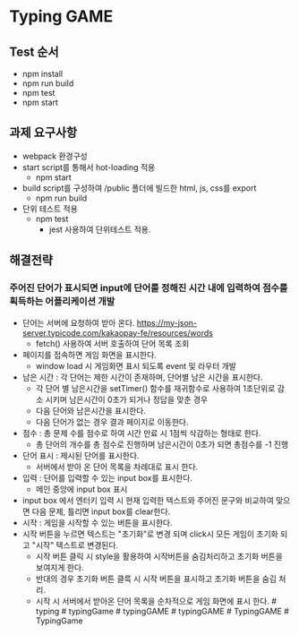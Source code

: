 # Typing GAME
## Test 순서
+ npm install
+ npm run build
+ npm test
+ npm start
## 과제 요구사항
+ webpack 환경구성
+ start script를 통해서 hot-loading 적용
    + npm start
+ build script를 구성하여 /public 폴더에 빌드한 html, js, css를 export
    + npm run build
+ 단위 테스트 적용
    + npm test
        + jest 사용하여 단위테스트 적용.
## 해결전략
### 주어진 단어가 표시되면 input에 단어를 정해진 시간 내에 입력하여 점수를 획득하는 어플리케이션 개발
+ 단어는 서버에 요청하여 받아 온다. https://my-json-server.typicode.com/kakaopay-fe/resources/words
    + fetch() 사용하여 서버 호출하여 단어 목록 조회
+ 페이지를 접속하면 게임 화면을 표시한다.
    + window load 시 게임화면 표시 되도록 event 및 라우터 개발 
+ 남은 시간 : 각 단어는 제한 시간이 존재하며, 단어별 남은 시간을 표시한다.
    + 각 단어 별 남은시간을 setTimer() 함수를 재귀함수로 사용하여 1초단위로 감소 시키며 남은시간이 0초가 되거나 정답을 맞춘 경우
    + 다음 단어와 남은시간을 표시한다.
    + 다음 단어가 없는 경우 결과 페이지로 이동한다.
+ 점수 : 총 문제 수를 점수로 하여 시간 만료 시 1점씩 삭감하는 형태로 한다.
    + 총 단어의 개수를 총 점수로 진행하며 남은시간이 0초가 되면 총점수를 -1 진행
+ 단어 표시 : 제시된 단어를 표시한다.
    + 서버에서 받아 온 단어 목록을 차례대로 표시 한다. 
+ 입력 : 단어를 입력할 수 있는 input box를 표시한다.
    + 메인 중앙에 input box 표시 
+ input box 에서 엔터키 입력 시 현재 입력한 텍스트와 주어진 문구와 비교하여 맞으면 다음 문제, 틀리면 input box를 clear한다.
+ 시작 : 게임을 시작할 수 있는 버튼을 표시한다.
+ 시작 버튼을 누르면 텍스트는 "초기화"로 변경 되며 click시 모든 게임이 초기화 되고 "시작" 텍스트로 변경된다.
    + 시작 버튼 클릭 시 style을 활용하여 시작버튼을 숨김처리하고 초기화 버튼을 보여지게 한다.
    + 반대의 경우 초기화 버튼 클륵 시 시작 버튼을 표시하고 초기화 버튼을 숨김 처리.
    + 시작 시 서버에서 받아온 단어 목록을 순차적으로 게임 화면에 표시 한다.
#   t y p i n g 
 
 #   t y p i n g G a m e 
 
 #   t y p i n g G A M E 
 
 #   t y p i n g G A M E 
 
 #   T y p i n g G A M E  
 #   T y p i n g G a m e  
 